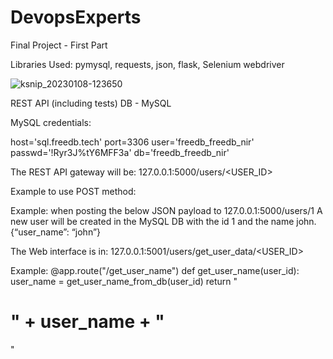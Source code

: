 # DevopsExperts
Final Project - First Part


Libraries Used: pymysql, requests, json, flask, Selenium webdriver

![ksnip_20230108-123650](https://user-images.githubusercontent.com/58972577/211191607-ffb5a86b-e09d-4373-8a04-79e53341e2ec.png)

REST API (including tests)
DB - MySQL

MySQL credentials:

host='sql.freedb.tech'
port=3306
user='freedb_freedb_nir'
passwd='!Ryr3J%tY6MFF3a'
db='freedb_freedb_nir'


The REST API gateway will be: 127.0.0.1:5000/users/<USER_ID>

Example to use POST method:

Example: when posting the below JSON payload to 127.0.0.1:5000/users/1 
A new user will be created in the MySQL DB with the id 1 and the name john.
{“user_name”: “john”}


The Web interface is in: 127.0.0.1:5001/users/get_user_data/<USER_ID>

Example:
@app.route("/get_user_name")
def get_user_name(user_id):
user_name = get_user_name_from_db(user_id)
return "<H1 id='user'>" + user_name + "</H1>"
